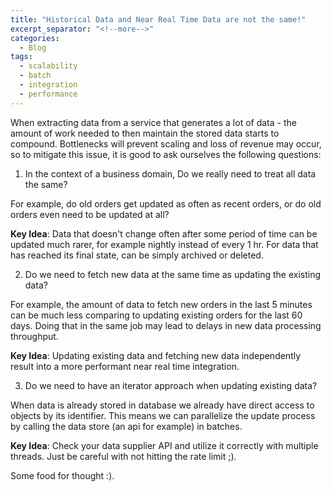 ```yaml
---
title: "Historical Data and Near Real Time Data are not the same!"
excerpt_separator: "<!--more-->"
categories:
  - Blog
tags:
  - scalability
  - batch
  - integration
  - performance
---
```


When extracting data from a service that generates a lot of data - the amount of work needed to then maintain the stored data starts to compound. Bottlenecks will prevent scaling and loss of revenue may occur, so to mitigate this issue, it is good to ask ourselves the following questions:

1. In the context of a business domain, Do we really need to treat all data the same? 

For example, do old orders get updated as often as recent orders, or do old orders even need to be updated at all? 

**Key Idea**: Data that doesn't change often after some period of time can be updated much rarer, for example nightly instead of every 1 hr. For data that has reached its final state, can be simply archived or deleted.

2.  Do we need to fetch new data at the same time as updating the existing data? 

For example, the amount of data to fetch new orders in the last 5 minutes can be much less comparing to updating existing orders for the last 60 days. Doing that in the same job may lead to delays in new data processing throughput.

**Key Idea**: Updating existing data and fetching new data independently result into a more performant near real time integration.  

3. Do we need to have an iterator approach when updating existing data?

When data is already stored in database we already have direct access to objects by its identifier. This means we can parallelize the update process by calling the data store (an api for example) in batches.
 
**Key Idea**: Check your data supplier API and utilize it correctly with multiple threads. Just be careful with not hitting the rate limit ;).


Some food for thought :).

